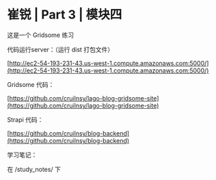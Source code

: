 # 崔锐 | Part 3 | 模块四

这是一个 Gridsome 练习

代码运行server：（运行 dist 打包文件）

[http://ec2-54-193-231-43.us-west-1.compute.amazonaws.com:5000/](http://ec2-54-193-231-43.us-west-1.compute.amazonaws.com:5000/)

Gridsome 代码：

[https://github.com/cruilnsy/lago-blog-gridsome-site](https://github.com/cruilnsy/lago-blog-gridsome-site)

Strapi 代码：

[https://github.com/cruilnsy/blog-backend](https://github.com/cruilnsy/blog-backend)

学习笔记：

在 /study_notes/ 下

